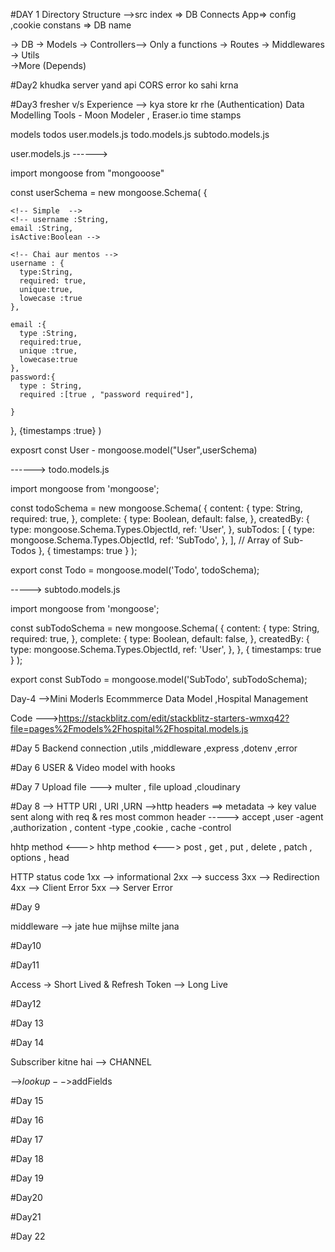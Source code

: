 #DAY 1
Directory Structure 
-->src
 index => DB Connects
  App=> config ,cookie
  constans => DB name

-> DB 
-> Models
-> Controllers--> Only a functions
-> Routes
-> Middlewares
-> Utils  
->More (Depends)


#Day2 
khudka server yand api
CORS error ko sahi krna


#Day3
fresher v/s Experience  --> kya store kr rhe (Authentication)
Data Modelling Tools - Moon Modeler  , Eraser.io
time stamps

models
 todos
  user.models.js
  todo.models.js
  subtodo.models.js


user.models.js ------>

import mongoose from "mongooose"

const userSchema = new mongoose.Schema(
  {

    <!-- Simple  -->
    <!-- username :String,
    email :String,
    isActive:Boolean -->

    <!-- Chai aur mentos -->
    username : {
      type:String,
      required: true,
      unique:true,
      lowecase :true
    },

    email :{
      type :String,
      required:true,
      unique :true,
      lowecase:true
    },
    password:{
      type : String,
      required :[true , "password required"],

    }

  },
  {timestamps :true}
  )

exposrt const User - mongoose.model("User",userSchema)



------> todo.models.js

import mongoose from 'mongoose';

const todoSchema = new mongoose.Schema(
  {
    content: {
      type: String,
      required: true,
    },
    complete: {
      type: Boolean,
      default: false,
    },
    createdBy: {
      type: mongoose.Schema.Types.ObjectId,
      ref: 'User',
    },
    subTodos: [
      {
        type: mongoose.Schema.Types.ObjectId,
        ref: 'SubTodo',
      },
    ], // Array of Sub-Todos
  },
  { timestamps: true }
);

export const Todo = mongoose.model('Todo', todoSchema);


-----> subtodo.models.js

import mongoose from 'mongoose';

const subTodoSchema = new mongoose.Schema(
  {
    content: {
      type: String,
      required: true,
    },
    complete: {
      type: Boolean,
      default: false,
    },
    createdBy: {
      type: mongoose.Schema.Types.ObjectId,
      ref: 'User',
    },
  },
  { timestamps: true }
);

export const SubTodo = mongoose.model('SubTodo', subTodoSchema);



Day-4  -->Mini Moderls
Ecommmerce Data Model ,Hospital Management


Code --->https://stackblitz.com/edit/stackblitz-starters-wmxq42?file=pages%2Fmodels%2Fhospital%2Fhospital.models.js



#Day 5 
Backend connection ,utils ,middleware ,express ,dotenv ,error


#Day 6
USER & Video model with hooks

#Day 7
Upload file
---> multer , file upload ,cloudinary

#Day 8 
--> HTTP
URl , URI ,URN
-->http headers ==> metadata -> key value sent along with req & res
most common header -----> accept ,user -agent ,authorization , content -type ,cookie , cache -control

hhtp method <--->
hhtp method <---> post , get , put , delete , patch , options , head

HTTP status code 
1xx --> informational
2xx --> success
3xx --> Redirection
4xx --> Client Error
5xx --> Server Error

#Day 9
<!-- logic for user -->
middleware --> jate hue mijhse milte jana

#Day10
<!--  Resolving Error of user registration-->

#Day11
<!-- Access Referesh Token ,Middlewaes & cookies -->

Access -> Short Lived & Refresh Token --> Long Live

#Day12
<!-- Access and refresh  -->

#Day 13 
<!-- subscription model -->
<!-- update password -->
<!-- get current user -->
<!-- getCUrrentUser -->


#Day 14
<!-- subscription model why ? -->
<!-- har bar ek document banega -->
Subscriber kitne hai --> CHANNEL

<!-- aggregation  pipeline -->
-->$lookup
-->$addFields

#Day 15
<!-- error on clodinary -->

#Day 16
<!-- watch history ,owner ==> joins ==> nested lookup  -->
<!-- subpipline -->

#Day 17
<!-- Summary of the backend course where -->

#Day 18
<!-- Revision  -->

#Day 19
<!-- MongoDB models like, comments ,playlists & tweet -->

#Day20
<!-- Testing  -->

#Day21
<!-- fixing errors -->

#Day 22
<!-- Assignment Given in the course -->